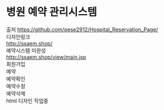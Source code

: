 # 병원 예약 관리시스템
출처
https://github.com/pese2912/Hospital_Reservation_Page/
<br>
디자인링크<br>
http://ssaem.shop/
<br>
예약시스템 미완성<br>
http://ssaem.shop/view/main.jsp
<br>
회원가입<br>
예약<br>
예약확인<br>
예약수정<br>
예약삭제<br>
html 디자인 작업중<br>
